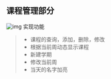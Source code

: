 ## 课程管理部分
![img](https://https://github.com/BITxiao666/scholar/gif/demo.png)
实现功能
> * 课程的查询，添加，删除，修改
> * 根据当前周动态显示课程
> * 新建学期
> * 修改当前周
> * 当天的名字加亮
